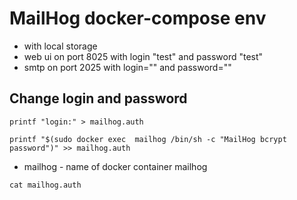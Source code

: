 # MailHog docker-compose env 
- with local storage
- web ui on port 8025 with login "test"  and password "test" 
- smtp on port 2025 with login="" and password=""

## Change login and password

 `printf "login:" > mailhog.auth`
 
 `printf "$(sudo docker exec  mailhog /bin/sh -c "MailHog bcrypt password")" >> mailhog.auth`
  - mailhog - name of docker container mailhog

 `cat mailhog.auth`
